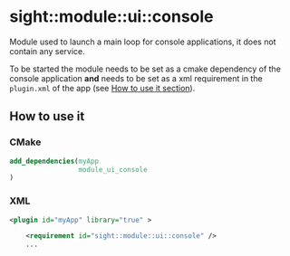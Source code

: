 # sight::module::ui::console

Module used to launch a main loop for console applications, it does not contain any service.

To be started the module needs to be set as a cmake dependency of the console application **and** needs to be set as a xml requirement in the `plugin.xml` of the app (see [How to use it section](##How-to-use-it)).
## How to use it
### CMake

```cmake
add_dependencies(myApp 
                 module_ui_console
)
```
### XML

```xml
<plugin id="myApp" library="true" >

    <requirement id="sight::module::ui::console" />
    ...
```